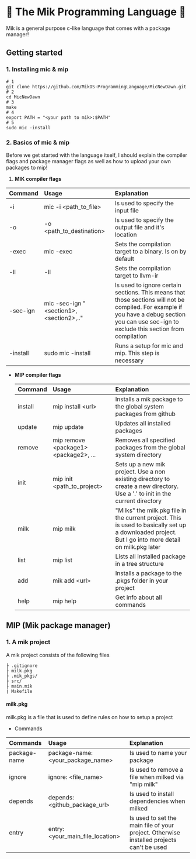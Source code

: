 # **🤖 The Mik Programming Language 🤖**

Mik is a general purpose c-like language that comes with a package manager!

## **Getting started**

### **1. Installing mic & mip**

    # 1
    git clone https://github.com/MikOS-ProgrammingLanguage/MicNewDawn.git
    # 2
    cd MicNewDawn
    # 3
    make
    # 4
    export PATH = "<your path to mik>:$PATH"
    # 5
    sudo mic -install

### **2. Basics of mic & mip**

Before we get started with the language itself, I should explain the compiler flags and package manager flags as well as how to upload your own packages to mip!

1. **MIK compiler flags**

| Command | Usage | Explanation|
|:--------|:-----|:-----------|
|    -i   |mic -i <path_to_file> |  Is used to specify the input file|
|-o|-o <path_to_destination>|Is used to specify the output file and it's location|
|-exec|mic -exec|Sets the compilation target to a binary. Is on by default|
|-ll|-ll|Sets the compilation target to llvm-ir|
|-sec-ign|mic -sec-ign "\<section1>,\<section2>,.."|Is used to ignore certain sections. This means that those sections will not be compiled. For example if you have a debug section you can use sec-ign to exclude this section from compilation|
|-install|sudo mic -install|Runs a setup for mic and mip. This step is necessary|

- **MIP compiler flags**

   | Command | Usage | Explanation |
   |:--------|:------|:------------|
   |install|mip install \<url>|Installs a mik package to the global system packages from github|
   |update|mip update|Updates all installed packages|
   |remove|mip remove \<package1> \<package2>, ...|Removes all specified packages from the global system directory|
   |init|mip init \<path_to_project>|Sets up a new mik project. Use a non existing directory to create a new directory. Use a '.' to init in the current directory|
   |milk|mip milk|"Milks" the milk.pkg file in the current project. This is used to basically set up a downloaded project. But I go into more detail on milk.pkg later|
   |list|mip list|Lists all installed package in a tree structure|
   |add|mik add \<url>|Installs a package to the .pkgs folder in your project|
   |help|mip help|Get info about all commands|

## **MIP (Mik package manager)**

### **1. A mik project**

A mik project consists of the following files

    ├ .gitignore
    ├ milk.pkg
    ├ .mik_pkgs/
    ├ src/
    ├ main.mik
    ⌊ Makefile

#### **milk.pkg**

milk.pkg is a file that is used to define rules on how to setup a project

- Commands

|Commands|Usage|Explanation|
|:--------|:-------|:------|
|package-name|package-name: \<your_package_name>|Is used to name your package|
|ignore|ignore: \<file_name>|Is used to remove a file when milked via "mip milk"|
|depends|depends: \<github_package_url>|Is used to install dependencies when milked|
|entry|entry: \<your_main_file_location>|Is used to set the main file of your project. Otherwise installed projects can't be used|
